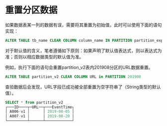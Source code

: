 # 重置分区数据

如果数据表某一列的数据有误，需要将其重置为初始值，此时可以使用下面的语句实现：

```sql
ALTER TABLE tb_name CLEAR COLUMN column_name IN PARTITION partition_expr
```

对于默认值的含义，笔者遵循如下原则：如果声明了默认值表达式，则以表达式为准；否则以相应数据类型的默认值为准。

例如，执行下面的语句会重置partition_v2表内201908分区的URL数据重置。

```sql
ALTER TABLE partition_v2 CLEAR COLUMN URL in PARTITION 201908
```

查验数据后会发现，URL字段已成功被全部重置为空字符串了（String类型的默认值）。

```sql
SELECT * from partition_v2
┌───ID────┬─URL──┬───EventTime┐
│ A006-v1 │      │ 2019-08-05 │
│ A007-v1 │      │ 2019-08-20 │
└─────────┴──────┴────────────┘
```
